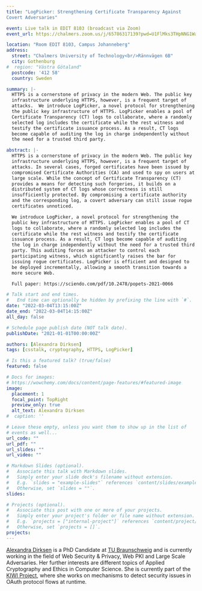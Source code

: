 ```yaml
---
title: "LogPicker: Strengthening Certificate Transparency Against
Covert Adversaries"

event: Live talk in EDIT 8103 (broadcast via Zoom)
event_url: https://chalmers.zoom.us/j/65786317139?pwd=U1FlMks3THpNNG1WaFRJNkJxQXdBQT09

location: "Room EDIT 8103, Campus Johanneberg"
address:
  street: "Chalmers University of Technology<br/>Rännvägen 6B"
  city: Gothenburg
#  region: "Västra Götaland"
  postcode: '412 58'
  country: Sweden

summary: |-
  HTTPS is a cornerstone of privacy in the modern Web. The public key
  infrastructure underlying HTTPS, however, is a frequent target of
  attacks.  We introduce LogPicker, a novel protocol for strengthening
  the public key infrastructure of HTTPS. LogPicker enables a pool of
  Certificate Transparency (CT) logs to collaborate, where a randomly
  selected log includes the certificate while the rest witness and
  testify the certificate issuance process. As a result, CT logs
  become capable of auditing the log in charge independently without
  the need for a trusted third party.

abstract: |-
  HTTPS is a cornerstone of privacy in the modern Web. The public key
  infrastructure underlying HTTPS, however, is a frequent target of
  attacks. In several cases, forged certificates have been issued by
  compromised Certificate Authorities (CA) and used to spy on users at
  large scale. While the concept of Certificate Transparency (CT)
  provides a means for detecting such forgeries, it builds on a
  distributed system of CT logs whose correctness is still
  insufficiently protected. By compromising a certificate authority
  and the corresponding log, a covert adversary can still issue rogue
  certificates unnoticed.

  We introduce LogPicker, a novel protocol for strengthening the
  public key infrastructure of HTTPS. LogPicker enables a pool of CT
  logs to collaborate, where a randomly selected log includes the
  certificate while the rest witness and testify the certificate
  issuance process. As a result, CT logs become capable of auditing
  the log in charge independently without the need for a trusted third
  party. This auditing forces an attacker to control each
  participating witness, which significantly raises the bar for
  issuing rogue certificates. LogPicker is efficient and designed to
  be deployed incrementally, allowing a smooth transition towards a
  more secure Web.

  Full paper: https://sciendo.com/pdf/10.2478/popets-2021-0066

# Talk start and end times.
#   End time can optionally be hidden by prefixing the line with `#`.
date: "2022-03-04T13:15:00Z"
date_end: "2022-03-04T14:15:00Z"
all_day: false

# Schedule page publish date (NOT talk date).
publishDate: "2021-01-01T00:00:00Z"

authors: [Alexandra Dirksen]
tags: [csstalk, cryptography, HTTPS, LogPicker]

# Is this a featured talk? (true/false)
featured: false

# Docs for images:
# https://wowchemy.com/docs/content/page-features/#featured-image
image:
  placement: 1
  focal_point: TopRight
  preview_only: true
  alt_text: Alexandra Dirksen
#  caption: ''

# Leave these empty, unless you want them to show up in the list of
# events as well...
url_code: ""
url_pdf: ""
url_slides: ""
url_video: ""

# Markdown Slides (optional).
#   Associate this talk with Markdown slides.
#   Simply enter your slide deck's filename without extension.
#   E.g. `slides = "example-slides"` references `content/slides/example-slides.md`.
#   Otherwise, set `slides = ""`.
slides:

# Projects (optional).
#   Associate this post with one or more of your projects.
#   Simply enter your project's folder or file name without extension.
#   E.g. `projects = ["internal-project"]` references `content/project/deep-learning/index.md`.
#   Otherwise, set `projects = []`.
projects:
---
```


[Alexandra Dirksen](https://www.tu-braunschweig.de/en/ias/staff/alexandra-dirksen)
is a PhD Candidate at [TU Braunschweig](https://www.tu-braunschweig.de/en/)
and is currently working in the field of Web Security & Privacy, Web
PKI and Large Scale Adversaries.  Her further interests are different
topics of Applied Cryptography and Ethics in Computer Science.  She is
currently part of the [KIWI Project](https://kiwi-project.org/), where
she works on mechanisms to detect security issues in OAuth protocol
flows at runtime.
